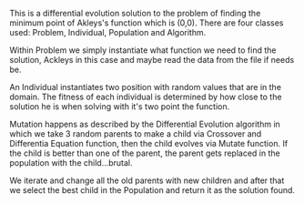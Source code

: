 This is a differential evolution solution to the problem of finding the minimum point of Akleys's function which is (0,0). There are four classes used: Problem, Individual, Population and Algorithm.

Within Problem we simply instantiate what function we need to find the solution, Ackleys in this case and maybe read the data from the file if needs be.

An Individual instantiates two position with random values that are in the domain. The fitness of each individual is determined by how close to the solution he is when solving with it's two point the function.

Mutation happens as described by the Differential Evolution algorithm in which we take 3 random parents to make a child via Crossover and Differentia Equation function, then the child evolves via Mutate function. If the child is better than one of the parent, the parent gets replaced in the population with the child...brutal.

We iterate and change all the old parents with new children and after that we select the best child in the Population and return it as the solution found.
